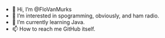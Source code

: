 - 👋 Hi, I’m @FloVanMurks
- 👀 I’m interested in spogramming, obviously, and ham radio.
- 🌱 I’m currently learning Java.
- 📫 How to reach me GitHub itself.

<!---
FloVanMurks/FloVanMurks is a ✨ special ✨ repository because its `README.md` (this file) appears on your GitHub profile.
You can click the Preview link to take a look at your changes.
--->
